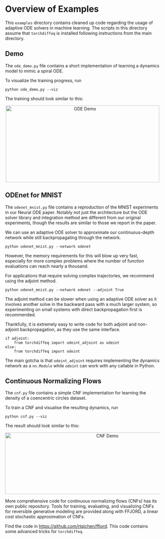 # Overview of Examples

This `examples` directory contains cleaned up code regarding the usage of adaptive ODE solvers in machine learning. The scripts in this directory assume that `torchdiffeq` is installed following instructions from the main directory.

## Demo
The `ode_demo.py` file contains a short implementation of learning a dynamics model to mimic a spiral ODE.

To visualize the training progress, run
```
python ode_demo.py --viz
```
The training should look similar to this:

<p align="center">
<img align="middle" src="../assets/ode_demo.gif" alt="ODE Demo" width="500" height="250" />
</p>

## ODEnet for MNIST
The `odenet_mnist.py` file contains a reproduction of the MNIST experiments in our Neural ODE paper. Notably not just the architecture but the ODE solver library and integration method are different from our original experiments, though the results are similar to those we report in the paper.

We can use an adaptive ODE solver to approximate our continuous-depth network while still backpropagating through the network.
```
python odenet_mnist.py --network odenet
```

However, the memory requirements for this will blow up very fast, especially for more complex problems where the number of function evaluations can reach nearly a thousand.

For applications that require solving complex trajectories, we recommend using the adjoint method.
```
python odenet_mnist.py --network odenet --adjoint True
```
The adjoint method can be slower when using an adaptive ODE solver as it involves another solve in the backward pass with a much larger system, so experimenting on small systems with direct backpropagation first is recommended.

Thankfully, it is extremely easy to write code for both adjoint and non-adjoint backpropagation, as they use the same interface.
```
if adjoint:
    from torchdiffeq import odeint_adjoint as odeint
else:
    from torchdiffeq import odeint
```
The main gotcha is that `odeint_adjoint` requires implementing the dynamics network as a `nn.Module` while `odeint` can work with any callable in Python.

## Continuous Normalizing Flows

The `cnf.py` file contains a simple CNF implementation for learning the density of a coencentric circles dataset.

To train a CNF and visualise the resulting dynamics, run
```
python cnf.py --viz
```
The result should look similar to this:

<p align="center">
<img align="middle" src="../assets/cnf_demo.gif" alt="CNF Demo" width="650" height="200" />
</p>

More comprehensive code for continuous normalizing flows (CNFs) has its own public repository. Tools for training, evaluating, and visualizing CNFs for reversible generative modeling are provided along with FFJORD, a linear cost stochastic approximation of CNFs.

Find the code in https://github.com/rtqichen/ffjord. This code contains some advanced tricks for `torchdiffeq`.
